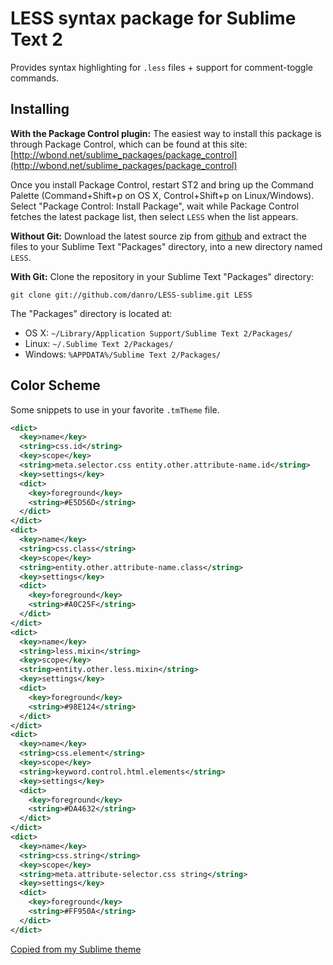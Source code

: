 # LESS syntax package for Sublime Text 2

Provides syntax highlighting for `.less` files + support for comment-toggle commands.

## Installing

**With the Package Control plugin:** The easiest way to install this package is through Package Control, which can be found at this site: [http://wbond.net/sublime_packages/package_control](http://wbond.net/sublime_packages/package_control)

Once you install Package Control, restart ST2 and bring up the Command Palette (Command+Shift+p on OS X, Control+Shift+p on Linux/Windows). Select "Package Control: Install Package", wait while Package Control fetches the latest package list, then select `LESS` when the list appears.

**Without Git:** Download the latest source zip from [github](https://github.com/danro/LESS-sublime/zipball/master) and extract the files to your Sublime Text "Packages" directory, into a new directory named `LESS`.

**With Git:** Clone the repository in your Sublime Text "Packages" directory:

    git clone git://github.com/danro/LESS-sublime.git LESS

The "Packages" directory is located at:

* OS X:
    `~/Library/Application Support/Sublime Text 2/Packages/`
* Linux:
    `~/.Sublime Text 2/Packages/`
* Windows:
    `%APPDATA%/Sublime Text 2/Packages/`

## Color Scheme

Some snippets to use in your favorite `.tmTheme` file.

```xml
<dict>
  <key>name</key>
  <string>css.id</string>
  <key>scope</key>
  <string>meta.selector.css entity.other.attribute-name.id</string>
  <key>settings</key>
  <dict>
    <key>foreground</key>
    <string>#E5D56D</string>
  </dict>
</dict>
<dict>
  <key>name</key>
  <string>css.class</string>
  <key>scope</key>
  <string>entity.other.attribute-name.class</string>
  <key>settings</key>
  <dict>
    <key>foreground</key>
    <string>#A0C25F</string>
  </dict>
</dict>
<dict>
  <key>name</key>
  <string>less.mixin</string>
  <key>scope</key>
  <string>entity.other.less.mixin</string>
  <key>settings</key>
  <dict>
    <key>foreground</key>
    <string>#98E124</string>
  </dict>
</dict>
<dict>
  <key>name</key>
  <string>css.element</string>
  <key>scope</key>
  <string>keyword.control.html.elements</string>
  <key>settings</key>
  <dict>
    <key>foreground</key>
    <string>#DA4632</string>
  </dict>
</dict>
<dict>
  <key>name</key>
  <string>css.string</string>
  <key>scope</key>
  <string>meta.attribute-selector.css string</string>
  <key>settings</key>
  <dict>
    <key>foreground</key>
    <string>#FF950A</string>
  </dict>
</dict>
```
[Copied from my Sublime theme](https://github.com/danro/dotfiles/blob/master/sublime/colors/DanroST2.tmTheme)